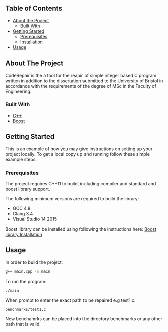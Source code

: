 ## Table of Contents

* [About the Project](#about-the-project)
  * [Built With](#built-with)
* [Getting Started](#getting-started)
  * [Prerequisites](#prerequisites)
  * [Installation](#installation)
* [Usage](#usage)


## About The Project
CodeRepair is the a tool for the reapir of simple integer based C program written in addition to the dissertation submitted to the University of Bristol in accordance with the requirements of the degree of MSc in the Faculty of Engineering.


### Built With
* [C++](https://isocpp.org/)
* [Boost](https://www.boost.org/)

## Getting Started

This is an example of how you may give instructions on setting up your project locally.
To get a local copy up and running follow these simple example steps.

### Prerequisites

The project requires C++11 to build,
including compiler and standard and boost library support.

The following minimum versions are required to build the library:

* GCC 4.8
* Clang 3.4
* Visual Studio 14 2015

Boost library can be installed using following the instructions here: [Boost library Installation](https://www.boost.org/doc/libs/1_66_0/more/getting_started/unix-variants.html)

<!-- USAGE EXAMPLES -->
## Usage

In order to build the project:

```sh
g++ main.cpp -o main
```

To run the program:

```sh
./main
```

When prompt to enter the exact path to be repaired e.g test1.c:

```sh
benchmarks/test1.c
```

New benchamrks can be placed into the directory benchmarks or any other path that is valid.

